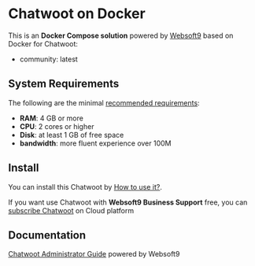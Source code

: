 # Chatwoot on Docker  

This is an **Docker Compose solution** powered by [Websoft9](https://www.websoft9.com) based on Docker for Chatwoot:


 - community:  latest


## System Requirements

The following are the minimal [recommended requirements](https://www.chatwoot.com/docs/self-hosted/deployment/requirements):

* **RAM**: 4 GB or more
* **CPU**: 2 cores or higher
* **Disk**: at least 1 GB of free space
* **bandwidth**: more fluent experience over 100M  

## Install

You can install this Chatwoot by [How to use it?](https://github.com/Websoft9/docker-library#how-to-use-it).   

If you want use Chatwoot with **Websoft9 Business Support** free, you can [subscribe Chatwoot](https://www.websoft9.com/apps) on Cloud platform

## Documentation

[Chatwoot Administrator Guide](https://support.websoft9.com/docs/chatwoot) powered by Websoft9
